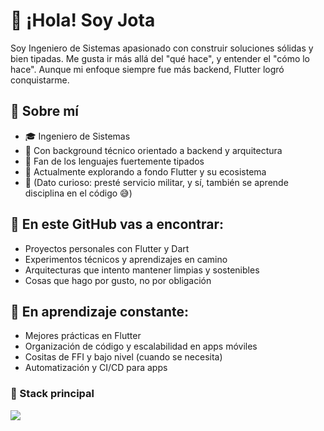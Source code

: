 # 👋 ¡Hola! Soy Jota

Soy Ingeniero de Sistemas apasionado con construir soluciones sólidas y bien tipadas. Me gusta ir más allá del "qué hace", y entender el "cómo lo hace". Aunque mi enfoque siempre fue más backend, Flutter logró conquistarme.

## 🧠 Sobre mí
- 🎓 Ingeniero de Sistemas
- 🔧 Con background técnico orientado a backend y arquitectura
- 💙 Fan de los lenguajes fuertemente tipados 
- 📱 Actualmente explorando a fondo Flutter y su ecosistema
- 🫡 (Dato curioso: presté servicio militar, y sí, también se aprende disciplina en el código 😅)

## 🚀 En este GitHub vas a encontrar:
- Proyectos personales con Flutter y Dart
- Experimentos técnicos y aprendizajes en camino
- Arquitecturas que intento mantener limpias y sostenibles
- Cosas que hago por gusto, no por obligación

## 🌱 En aprendizaje constante:
- Mejores prácticas en Flutter  
- Organización de código y escalabilidad en apps móviles  
- Cositas de FFI y bajo nivel (cuando se necesita)  
- Automatización y CI/CD para apps

### 🔧 Stack principal
<p>
  <img src="https://skillicons.dev/icons?i=flutter,dart,postgres,java,cpp,rust,git,androidstudio,kotlin,swift" />
</p>

